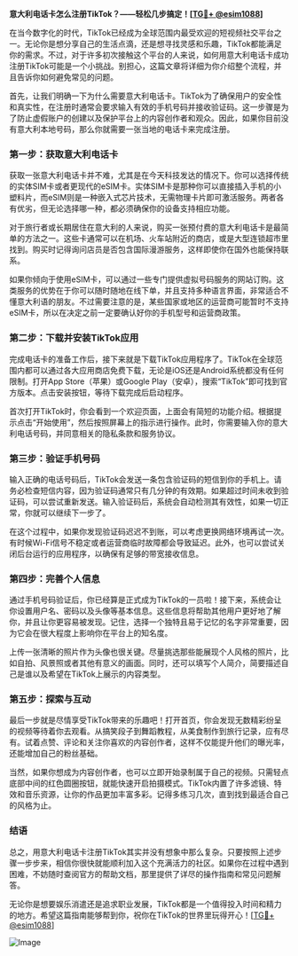**意大利电话卡怎么注册TikTok？——轻松几步搞定！[[TG💪+ @esim1088](https://t.me/s/esim1088)]**

在当今数字化的时代，TikTok已经成为全球范围内最受欢迎的短视频社交平台之一。无论你是想分享自己的生活点滴，还是想寻找灵感和乐趣，TikTok都能满足你的需求。不过，对于许多初次接触这个平台的人来说，如何用意大利电话卡成功注册TikTok可能是一个小挑战。别担心，这篇文章将详细为你介绍整个流程，并且告诉你如何避免常见的问题。

首先，让我们明确一下为什么需要意大利电话卡。TikTok为了确保用户的安全性和真实性，在注册时通常会要求输入有效的手机号码并接收验证码。这一步骤是为了防止虚假账户的创建以及保护平台上的内容创作者和观众。因此，如果你目前没有意大利本地号码，那么你就需要一张当地的电话卡来完成注册。

### **第一步：获取意大利电话卡**

获取一张意大利电话卡并不难，尤其是在今天科技发达的情况下。你可以选择传统的实体SIM卡或者更现代的eSIM卡。实体SIM卡是那种你可以直接插入手机的小塑料片，而eSIM则是一种嵌入式芯片技术，无需物理卡片即可激活服务。两者各有优劣，但无论选择哪一种，都必须确保你的设备支持相应功能。

对于旅行者或长期居住在意大利的人来说，购买一张预付费的意大利电话卡是最简单的方法之一。这些卡通常可以在机场、火车站附近的商店，或是大型连锁超市里找到。购买时记得询问店员是否包含国际漫游服务，这样即使你在国外也能保持联系。

如果你倾向于使用eSIM卡，可以通过一些专门提供虚拟号码服务的网站订购。这类服务的优势在于你可以随时随地在线下单，并且支持多种语言界面，非常适合不懂意大利语的朋友。不过需要注意的是，某些国家或地区的运营商可能暂时不支持eSIM卡，所以在决定之前一定要确认好你的手机型号和运营商政策。

### **第二步：下载并安装TikTok应用**

完成电话卡的准备工作后，接下来就是下载TikTok应用程序了。TikTok在全球范围内都可以通过各大应用商店免费下载，无论是iOS还是Android系统都没有任何限制。打开App Store（苹果）或Google Play（安卓），搜索“TikTok”即可找到官方版本。点击安装按钮，等待下载完成后启动程序。

首次打开TikTok时，你会看到一个欢迎页面，上面会有简短的功能介绍。根据提示点击“开始使用”，然后按照屏幕上的指示进行操作。此时，你需要输入你的意大利电话号码，并同意相关的隐私条款和服务协议。

### **第三步：验证手机号码**

输入正确的电话号码后，TikTok会发送一条包含验证码的短信到你的手机上。请务必检查短信内容，因为验证码通常只有几分钟的有效期。如果超过时间未收到验证码，可以尝试重新发送。输入验证码后，系统会自动检测其有效性，如果一切正常，你就可以继续下一步了。

在这个过程中，如果你发现验证码迟迟不到账，可以考虑更换网络环境再试一次。有时候Wi-Fi信号不稳定或者运营商临时故障都会导致延迟。此外，也可以尝试关闭后台运行的应用程序，以确保有足够的带宽接收信息。

### **第四步：完善个人信息**

通过手机号码验证后，你已经算是正式成为TikTok的一员啦！接下来，系统会让你设置用户名、密码以及头像等基本信息。这些信息将帮助其他用户更好地了解你，并且让你更容易被发现。记住，选择一个独特且易于记忆的名字非常重要，因为它会在很大程度上影响你在平台上的知名度。

上传一张清晰的照片作为头像也很关键。尽量挑选那些能展现个人风格的照片，比如自拍、风景照或者其他有意义的画面。同时，还可以填写个人简介，简要描述自己是谁以及希望在TikTok上展示的内容类型。

### **第五步：探索与互动**

最后一步就是尽情享受TikTok带来的乐趣吧！打开首页，你会发现无数精彩纷呈的视频等待着你去观看。从搞笑段子到舞蹈教程，从美食制作到旅行记录，应有尽有。试着点赞、评论和关注你喜欢的内容创作者，这样不仅能提升他们的曝光率，还能增加自己的粉丝基础。

当然，如果你想成为内容创作者，也可以立即开始录制属于自己的视频。只需轻点底部中间的红色圆圈按钮，就能快速开启拍摄模式。TikTok内置了许多滤镜、特效和音乐资源，让你的作品更加丰富多彩。记得多练习几次，直到找到最适合自己的风格为止。

### **结语**

总之，用意大利电话卡注册TikTok其实并没有想象中那么复杂。只要按照上述步骤一步步来，相信你很快就能顺利加入这个充满活力的社区。如果你在过程中遇到困难，不妨随时查阅官方的帮助文档，那里提供了详尽的操作指南和常见问题解答。

无论你是想要娱乐消遣还是追求职业发展，TikTok都是一个值得投入时间和精力的地方。希望这篇指南能够帮到你，祝你在TikTok的世界里玩得开心！[[TG💪+ @esim1088](https://t.me/s/esim1088)] 

![Image](https://i.postimg.cc/4NQfJmqS/Snipaste-2025-05-13-00-14-12.png)